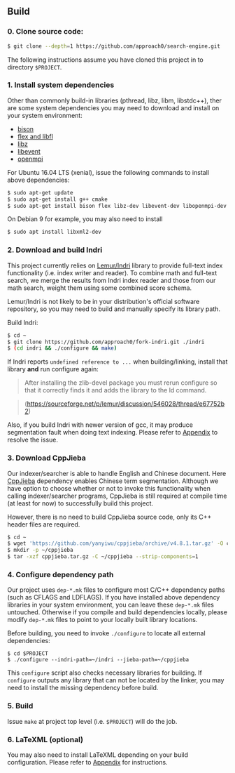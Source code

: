 ## Build

### 0. Clone source code:
```sh
$ git clone --depth=1 https://github.com/approach0/search-engine.git
```
The following instructions assume you have cloned this project in to directory `$PROJECT`.

### 1. Install system dependencies
Other than commonly build-in libraries (pthread, libz, libm, libstdc++), ther are some system dependencies you may need to download and install on your system environment:

* [bison](http://ftp.gnu.org/gnu/bison/bison-3.0.tar.xz)
* [flex and libfl](http://sourceforge.net/projects/flex/files/flex-2.5.39.tar.xz/download)
* [libz](http://zlib.net/zlib-1.2.8.tar.gz)
* [libevent](https://github.com/libevent/libevent/releases/download/release-2.0.22-stable/libevent-2.0.22-stable.tar.gz)
* [openmpi](https://download.open-mpi.org/release/open-mpi/v2.0/openmpi-2.0.2.tar.bz2)

For Ubuntu 16.04 LTS (xenial), issue the following commands to install above dependencies:
```sh
$ sudo apt-get update
$ sudo apt-get install g++ cmake
$ sudo apt-get install bison flex libz-dev libevent-dev libopenmpi-dev
```

On Debian 9 for example, you may also need to install
```sh
$ sudo apt install libxml2-dev
```

### 2. Download and build Indri
This project currently relies on [Lemur/Indri](http://www.lemurproject.org/indri.php)
library to provide full-text index functionality (i.e. index writer and reader).
To combine math and full-text search, we merge the results from Indri index reader and those
from our math search, weight them using some combined score schema.

Lemur/Indri is not likely to be in your distribution's official software repository,
so you may need to build and manually specify its library path.

Build Indri:
```sh
$ cd ~
$ git clone https://github.com/approach0/fork-indri.git ./indri
$ (cd indri && ./configure && make)
```

If Indri reports `undefined reference to ...` when building/linking, install that library **and** run configure again:

> After installing the zlib-devel package you must rerun configure
> so that it correctly finds it and adds the library to the ld command.
	
> (https://sourceforge.net/p/lemur/discussion/546028/thread/e67752b2)

Also, if you build Indri with newer version of gcc, it may produce segmentation fault when doing text indexing. Please refer to [Appendix](appendix_indri.html#fix-segmentation-fault-in-newer-gcc-version) to resolve the issue.

### 3. Download CppJieba
Our indexer/searcher is able to handle English and Chinese document. Here
[CppJieba](https://github.com/yanyiwu/cppjieba) dependency enables Chinese term segmentation.
Although we have option to choose whether or not to invoke this functionality when calling
indexer/searcher programs, CppJieba is still required at compile time (at least for now) to
successfully build this project.

However, there is no need to build CppJieba source code, only its C++ header files are required.
```sh
$ cd ~
$ wget 'https://github.com/yanyiwu/cppjieba/archive/v4.8.1.tar.gz' -O cppjieba.tar.gz
$ mkdir -p ~/cppjieba
$ tar -xzf cppjieba.tar.gz -C ~/cppjieba --strip-components=1
```

### 4. Configure dependency path
Our project uses `dep-*.mk` files to configure most C/C++ dependency paths (such as CFLAGS and LDFLAGS). If you have installed above dependency libraries in your system environment, you can leave these `dep-*.mk` files untouched. Otherwise if you compile and build dependencies locally, please modify `dep-*.mk` files to point to your locally built library locations.

Before building, you need to invoke `./configure` to locate all external dependencies:
```
$ cd $PROJECT
$ ./configure --indri-path=~/indri --jieba-path=~/cppjieba
```

This `configure` script also checks necessary libraries for building. If `configure` outputs any library that can not be located by the linker, you may need to install the missing dependency before build.

### 5. Build
Issue `make` at project top level (i.e. `$PROJECT`) will do the job.

### 6. LaTeXML (optional)
You may also need to install LaTeXML depending on your build configuration. Please refer to [Appendix](appendix_indri.html#install-latexml) for instructions.

